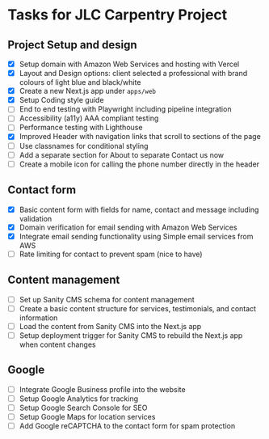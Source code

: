 # Tasks for JLC Carpentry Project

## Project Setup and design

- [x] Setup domain with Amazon Web Services and hosting with Vercel
- [x] Layout and Design options: client selected a professional with brand colours of light blue and black/white
- [x] Create a new Next.js app under `apps/web`
- [x] Setup Coding style guide
- [ ] End to end testing with Playwright including pipeline integration
- [ ] Accessibility (a11y) AAA compliant testing
- [ ] Performance testing with Lighthouse
- [x] Improved Header with navigation links that scroll to sections of the page
- [ ] Use classnames for conditional styling
- [ ] Add a separate section for About to separate Contact us now
- [ ] Create a mobile icon for calling the phone number directly in the header

## Contact form

- [x] Basic content form with fields for name, contact and message including validation
- [x] Domain verification for email sending with Amazon Web Services
- [x] Integrate email sending functionality using Simple email services from AWS
- [ ] Rate limiting for contact to prevent spam (nice to have)

## Content management

- [ ] Set up Sanity CMS schema for content management
- [ ] Create a basic content structure for services, testimonials, and contact information
- [ ] Load the content from Sanity CMS into the Next.js app
- [ ] Setup deployment trigger for Sanity CMS to rebuild the Next.js app when content changes

## Google

- [ ] Integrate Google Business profile into the website
- [ ] Setup Google Analytics for tracking
- [ ] Setup Google Search Console for SEO
- [ ] Setup Google Maps for location services
- [ ] Add Google reCAPTCHA to the contact form for spam protection
